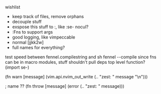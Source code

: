 wishlist
- keep track of files, remove orphans
- decouple stuff
- exspose this stuff to :, like :se- nocul?
- :Fns to support args
- good logging, like vimpeccable
- normal [jjkk2w]
- full names for everything?

test speed between fennel.compilestring and sh fennel --compile
since fns can be in macro modules, stuff shouldn't pull deps
top level function? (import se-)

(fn warn [message]
  (vim.api.nvim_out_write (.. "zest: " message "\n")))

; name ??
(fn throw [message]
  (error (.. "zest: " message)))
